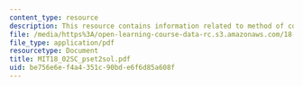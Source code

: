```yaml
---
content_type: resource
description: This resource contains information related to method of cofactors.
file: /media/https%3A/open-learning-course-data-rc.s3.amazonaws.com/18-02sc-multivariable-calculus-fall-2010/be756e6ef4a4351c90bde6f6d85a608f_MIT18_02SC_pset2sol.pdf
file_type: application/pdf
resourcetype: Document
title: MIT18_02SC_pset2sol.pdf
uid: be756e6e-f4a4-351c-90bd-e6f6d85a608f
---
```

